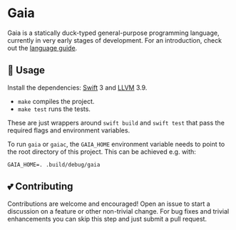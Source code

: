 # Gaia

Gaia is a statically duck-typed general-purpose programming language, currently
in very early stages of development. For an introduction, check out the
[language guide](https://emlai.github.io/gaia/guide/basics.html).

## 📖 Usage

Install the dependencies: [Swift](https://swift.org) 3 and
[LLVM](http://llvm.org) 3.9.

- `make` compiles the project.
- `make test` runs the tests.

These are just wrappers around `swift build` and `swift test` that pass the
required flags and environment variables.

To run `gaia` or `gaiac`, the `GAIA_HOME` environment variable needs to point to
the root directory of this project. This can be achieved e.g. with:

    GAIA_HOME=. .build/debug/gaia

## 💕 Contributing

Contributions are welcome and encouraged! Open an issue to start a discussion on
a feature or other non-trivial change. For bug fixes and trivial enhancements
you can skip this step and just submit a pull request.

